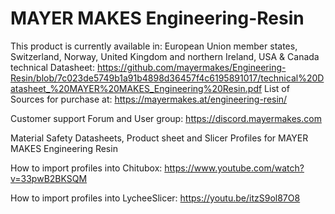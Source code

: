 # MAYER MAKES Engineering-Resin
This product is currently available in: European Union member states, Switzerland, Norway, United Kingdom and northern Ireland,
 USA & Canada
 technical Datasheet: https://github.com/mayermakes/Engineering-Resin/blob/7c023de5749b1a91b4898d36457f4c6195891017/technical%20Datasheet_%20MAYER%20MAKES_Engineering%20Resin.pdf
List of Sources for purchase at:
https://mayermakes.at/engineering-resin/

Customer support Forum and User group: https://discord.mayermakes.com

Material Safety Datasheets, Product sheet and Slicer Profiles for MAYER MAKES Engineering Resin

How to import profiles into Chitubox: https://www.youtube.com/watch?v=33pwB2BKSQM

How to import profiles into LycheeSlicer: https://youtu.be/itzS9ol87O8 
